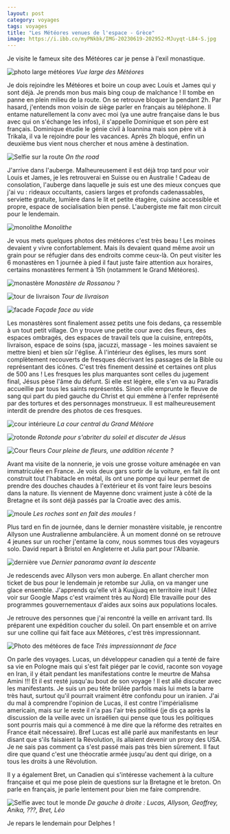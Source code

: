 ```yaml
---
layout: post 
category: voyages
tags: voyages
title: "Les Météores venues de l'espace - Grèce"
image: https://i.ibb.co/myPNkbk/IMG-20230619-202952-MJuyqt-L84-S.jpg
---
```


Je visite le fameux site des Météores car je pense à l'exil monastique. 

![photo large météores](https://i.ibb.co/bLpLQbr/IMG-20230619-113047-svk-EXqel8-L.jpg)
_Vue large des Météores_

<!--more--> 

Je dois rejoindre les Météores et boire un coup avec Louis et James qui y sont déjà. Je prends mon bus mais bing coup de malchance ! Il tombe en panne en plein milieu de la route. On se retrouve bloquer la pendant 2h. Par hasard, j'entends mon voisin de siège parler en français au téléphone. Il entame naturellement la conv avec moi (ya une autre française dans le bus avec qui on s'échange les infos), il s'appelle Dominique et son père est français. Dominique étudie le génie civil à Ioannina mais son père vit à Trikala, il va le rejoindre pour les vacances. 
Après 2h bloqué, enfin un deuxième bus vient nous chercher et nous amène à destination. 

![Selfie sur la route](https://i.ibb.co/xzD56BS/IMG-20230618-193427-b-Jcg9-Ut-Y0-X.jpg)
_On the road_

J'arrive dans l'auberge. Malheureusement il est déjà trop tard pour voir Louis et James, je les retrouverai en Suisse ou en Australie ! 
Cadeau de consolation, l'auberge dans laquelle je suis est une des mieux conçues que j'ai vu : rideaux occultants, casiers larges et profonds cadenassables, serviette gratuite, lumière dans le lit et petite étagère, cuisine accessible et propre, espace de socialisation bien pensé. L'aubergiste me fait mon circuit pour le lendemain. 

![monolithe](https://i.ibb.co/9YmkxQg/IMG-20230619-112641-MXoch-Iu55-V.jpg)
_Monolithe_

Je vous mets quelques photos des météores c'est très beau ! Les moines devaient y vivre confortablement. Mais ils devaient quand même avoir un grain pour se réfugier dans des endroits comme ceux-là. On peut visiter les 6 monastères en 1 journée à pied il faut juste faire attention aux horaires, certains monastères ferment à 15h (notamment le Grand Météores).

![monastère](https://i.ibb.co/nnxzf46/IMG-20230619-103712-St-Of-JLMv3-C.jpg)
_Monastère de Rossanou ?_

![tour de livraison](https://i.ibb.co/hWbFNzz/IMG-20230619-115534-Py-IVXtq-Q6-M.jpg)
_Tour de livraison_

![facade](https://i.ibb.co/6n028Wn/IMG-20230619-120809-Ws-ZPFt-PQ50.jpg)
_Façade face au vide_

Les monastères sont finalement assez petits une fois dedans, ça ressemble à un tout petit village. 
On y trouve une petite cour avec des fleurs, des espaces ombragés, des espaces de travail tels que la cuisine, entrepôts, livraison, espace de soins (spa, jacuzzi, massage - les moines savaient se mettre bien) et bien sûr l'église. À l'intérieur des églises, les murs sont complètement recouverts de fresques décrivant les passages de la Bible ou représentant des icônes. C'est très finement dessiné et certaines ont plus de 500 ans ! Les fresques les plus marquantes sont celles du jugement final, Jésus pèse l'âme du défunt. Si elle est légère, elle s'en va au Paradis accueillie par tous les saints représentés. Sinon elle emprunte le fleuve de sang qui part du pied gauche du Christ et qui emmène à l'enfer représenté par des tortures et des personnages monstrueux. Il est malheureusement interdit de prendre des photos de ces fresques. 

![cour intérieure](https://i.ibb.co/T8wGwgJ/IMG-20230619-110641-c-Lf-Ot-ZAt5l.jpg)
_La cour central du Grand Météore_

![rotonde](https://i.ibb.co/FYMyyCq/IMG-20230619-120622-d59-SWQgs6f.jpg)
_Rotonde pour s'abriter du soleil et discuter de Jésus_

![Cour fleurs](https://i.ibb.co/dQRjzDg/IMG-20230619-132647-SILXQzjq5m.jpg)
_Cour pleine de fleurs, une addition récente ?_

Avant ma visite de la nonnerie, je vois une grosse voiture aménagée en van immatriculée en France. Je vois deux gars sortir de la voiture, en fait ils ont construit tout l'habitacle en métal, ils ont une pompe qui leur permet de prendre des douches chaudes à l'extérieur et ils vont faire leurs besoins dans la nature. Ils viennent de Mayenne donc vraiment juste à côté de la Bretagne et ils sont déjà passés par la Croatie avec des amis. 

![moule](https://i.ibb.co/k5rzTKG/IMG-20230619-151246-2-Tyct7e-M6-T.jpg)
_Les roches sont en fait des moules !_

Plus tard en fin de journée, dans le dernier monastère visitable, je rencontre Allyson une Australienne ambulancière. À un moment donné on se retrouve 4 jeunes sur un rocher j'entame la conv, nous sommes tous des voyageurs solo. David repart à Bristol en Angleterre et Julia part pour l'Albanie. 

![dernière vue](https://i.ibb.co/N9SNYQD/IMG-20230619-151804-l-ERavi0y9-H.jpg)
_Dernier panorama avant la descente_

Je redescends avec Allyson vers mon auberge. En allant chercher mon ticket de bus pour le lendemain je retombe sur Julia, on va manger une glace ensemble. J'apprends qu'elle vit à Kuujjuaq en territoire inuit ! (Allez voir sur Google Maps c'est vraiment très au Nord) Elle travaille pour des programmes gouvernementaux d'aides aux soins aux populations locales. 

Je retrouve des personnes que j'ai rencontré la veille en arrivant tard. Ils préparent une expédition coucher du soleil. On part ensemble et on arrive sur une colline qui fait face aux Météores, c'est très impressionnant. 

![Photo des météores de face](https://i.ibb.co/myPNkbk/IMG-20230619-202952-MJuyqt-L84-S.jpg)
_Très impressionnant de face_

On parle des voyages. Lucas, un développeur canadien qui a tenté de faire sa vie en Pologne mais qui s'est fait piéger par le covid, raconte son voyage en Iran, il y était pendant les manifestations contre le meurtre de Mahsa Amini !!! Et il est resté jusqu'au bout de son voyage ! Il est allé discuter avec les manifestants. Je suis un peu tête brûlée parfois mais lui mets la barre très haut, surtout qu'il pourrait vraiment être confondu pour un iranien. 
J'ai du mal à comprendre l'opinion de Lucas, il est contre l'impérialisme americain, mais sur le reste il n'a pas l'air très politisé (je dis ça après la discussion de la veille avec un israélien qui pense que tous les politiques sont pourris mais qui a commencé à me dire que la réforme des retraites en France était nécessaire). Bref Lucas est allé parlé aux manifestants en leur disant que s'ils faisaient la Révolution, ils allaient devenir un proxy des USA. Je ne sais pas comment ça s'est passé mais pas très bien sûrement. Il faut dire que quand c'est une théocratie armée jusqu'au dent qui dirige, on a tous les droits à une Révolution. 

Il y a également Bret, un Canadien qui s'intéresse vachement à la culture française et qui me pose plein de questions sur la Bretagne et le breton. On parle en français, je parle lentement pour bien me faire comprendre. 

![Selfie avec tout le monde](https://i.ibb.co/GHb4cZ8/IMG-20230619-210707-pn2t-XEw-A0-J.jpg)
_De gauche à droite : Lucas, Allyson, Geoffrey, Anika, ???, Bret, Léo_

Je repars le lendemain pour Delphes ! 

